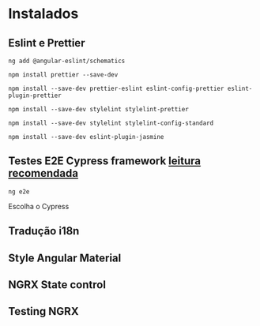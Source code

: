 # Instalados

## Eslint e Prettier 

```
ng add @angular-eslint/schematics

npm install prettier --save-dev

npm install --save-dev prettier-eslint eslint-config-prettier eslint-plugin-prettier

npm install --save-dev stylelint stylelint-prettier

npm install --save-dev stylelint stylelint-config-standard

npm install --save-dev eslint-plugin-jasmine
```
## Testes E2E Cypress framework [leitura recomendada](https://testing-angular.com/end-to-end-testing/#strengths-of-end-to-end-tests)
```
ng e2e
```
Escolha o Cypress 

## Tradução i18n

## Style Angular Material

## NGRX State control

## Testing NGRX
